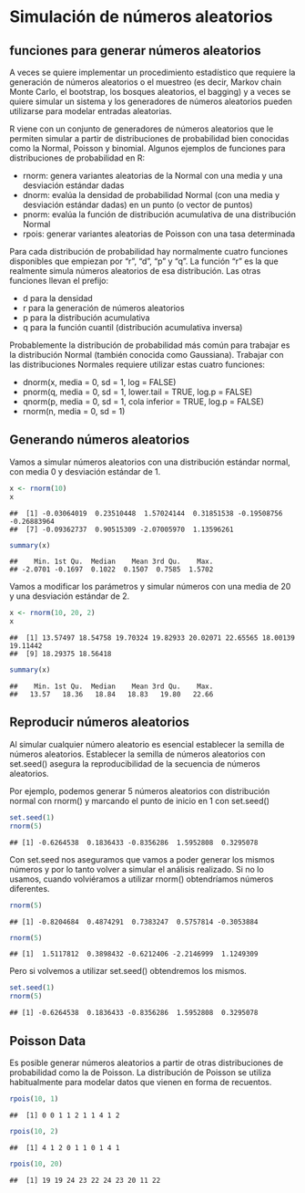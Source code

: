 Simulación de números aleatorios
================

## funciones para generar números aleatorios

A veces se quiere implementar un procedimiento estadístico que requiere
la generación de números aleatorios o el muestreo (es decir, Markov
chain Monte Carlo, el bootstrap, los bosques aleatorios, el bagging) y a
veces se quiere simular un sistema y los generadores de números
aleatorios pueden utilizarse para modelar entradas aleatorias.

R viene con un conjunto de generadores de números aleatorios que le
permiten simular a partir de distribuciones de probabilidad bien
conocidas como la Normal, Poisson y binomial. Algunos ejemplos de
funciones para distribuciones de probabilidad en R:

-   rnorm: genera variantes aleatorias de la Normal con una media y una
    desviación estándar dadas
-   dnorm: evalúa la densidad de probabilidad Normal (con una media y
    desviación estándar dadas) en un punto (o vector de puntos)
-   pnorm: evalúa la función de distribución acumulativa de una
    distribución Normal
-   rpois: generar variantes aleatorias de Poisson con una tasa
    determinada

Para cada distribución de probabilidad hay normalmente cuatro funciones
disponibles que empiezan por “r”, “d”, “p” y “q”. La función “r” es la
que realmente simula números aleatorios de esa distribución. Las otras
funciones llevan el prefijo:

-   d para la densidad
-   r para la generación de números aleatorios
-   p para la distribución acumulativa
-   q para la función cuantil (distribución acumulativa inversa)

Probablemente la distribución de probabilidad más común para trabajar es
la distribución Normal (también conocida como Gaussiana). Trabajar con
las distribuciones Normales requiere utilizar estas cuatro funciones:

-   dnorm(x, media = 0, sd = 1, log = FALSE)
-   pnorm(q, media = 0, sd = 1, lower.tail = TRUE, log.p = FALSE)
-   qnorm(p, media = 0, sd = 1, cola inferior = TRUE, log.p = FALSE)
-   rnorm(n, media = 0, sd = 1)

## Generando números aleatorios

Vamos a simular números aleatorios con una distribución estándar normal,
con media 0 y desviación estándar de 1.

``` r
x <- rnorm(10)
x
```

    ##  [1] -0.03064019  0.23510448  1.57024144  0.31851538 -0.19508756 -0.26883964
    ##  [7] -0.09362737  0.90515309 -2.07005970  1.13596261

``` r
summary(x)
```

    ##    Min. 1st Qu.  Median    Mean 3rd Qu.    Max. 
    ## -2.0701 -0.1697  0.1022  0.1507  0.7585  1.5702

Vamos a modificar los parámetros y simular números con una media de 20 y
una desviación estándar de 2.

``` r
x <- rnorm(10, 20, 2)
x
```

    ##  [1] 13.57497 18.54758 19.70324 19.82933 20.02071 22.65565 18.00139 19.11442
    ##  [9] 18.29375 18.56418

``` r
summary(x)
```

    ##    Min. 1st Qu.  Median    Mean 3rd Qu.    Max. 
    ##   13.57   18.36   18.84   18.83   19.80   22.66

## Reproducir números aleatorios

Al simular cualquier número aleatorio es esencial establecer la semilla
de números aleatorios. Establecer la semilla de números aleatorios con
set.seed() asegura la reproducibilidad de la secuencia de números
aleatorios.

Por ejemplo, podemos generar 5 números aleatorios con distribución
normal con rnorm() y marcando el punto de inicio en 1 con set.seed()

``` r
set.seed(1)
rnorm(5)
```

    ## [1] -0.6264538  0.1836433 -0.8356286  1.5952808  0.3295078

Con set.seed nos aseguramos que vamos a poder generar los mismos números
y por lo tanto volver a simular el análisis realizado. Si no lo usamos,
cuando volviéramos a utilizar rnorm() obtendríamos números diferentes.

``` r
rnorm(5)
```

    ## [1] -0.8204684  0.4874291  0.7383247  0.5757814 -0.3053884

``` r
rnorm(5)
```

    ## [1]  1.5117812  0.3898432 -0.6212406 -2.2146999  1.1249309

Pero si volvemos a utilizar set.seed() obtendremos los mismos.

``` r
set.seed(1)
rnorm(5)
```

    ## [1] -0.6264538  0.1836433 -0.8356286  1.5952808  0.3295078

## Poisson Data

Es posible generar números aleatorios a partir de otras distribuciones
de probabilidad como la de Poisson. La distribución de Poisson se
utiliza habitualmente para modelar datos que vienen en forma de
recuentos.

``` r
rpois(10, 1)
```

    ##  [1] 0 0 1 1 2 1 1 4 1 2

``` r
rpois(10, 2)
```

    ##  [1] 4 1 2 0 1 1 0 1 4 1

``` r
rpois(10, 20)
```

    ##  [1] 19 19 24 23 22 24 23 20 11 22
